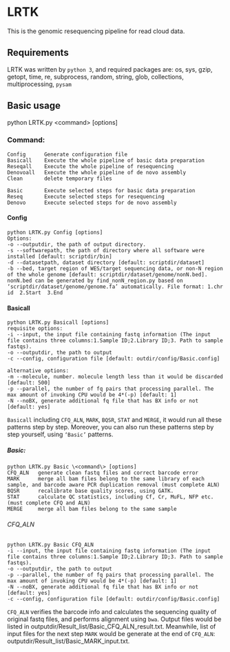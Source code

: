 # LRTK
This is the genomic resequencing pipeline for read cloud data.
## Requirements
LRTK was written by `python 3`, and required packages are: os, sys, gzip, getopt, time, re, subprocess, random, string, glob, collections, multiprocessing, `pysam`

## Basic usage
python LRTK.py \<command\> [options]

### Command:
    Config		Generate configuration file
    Basicall	Execute the whole pipeline of basic data preparation
    Reseqall	Execute the whole pipeline of resequencing
    Denovoall	Execute the whole pipeline of de novo assembly
    Clean		delete temporary files

    Basic		Execute selected steps for basic data preparation
    Reseq		Execute selected steps for resequencing
    Denovo		Execute selected steps for de novo assembly
    
#### Config
    python LRTK.py Config [options]
    Options:
    -o --outputdir, the path of output directory.
    -s --softwarepath, the path of directory where all software were installed [default: scriptdir/bin]
    -d --datasetpath, dataset directory [default: scriptdir/dataset]
    -b --bed, target region of WES/target sequencing data, or non-N region of the whole genome [default: scriptdir/dataset/genome/nonN.bed]. nonN.bed can be generated by find_nonN_region.py based on ‘scriptdir/dataset/genome/genome.fa’ automatically. File format: 1.chr id  2.Start  3.End 

#### Basicall
    python LRTK.py Basicall [options]
    requisite options:
    -i --input, the input file containing fastq information (The input file contains three columns:1.Sample ID;2.Library ID;3. Path to sample fastqs).
    -o --outputdir, the path to output
    -c --config, configuration file [default: outdir/config/Basic.config]

    alternative options:
    -m --molecule, number. molecule length less than it would be discarded [default: 500]
    -p --parallel, the number of fq pairs that processing parallel. The max amount of invoking CPU would be 4*(-p) [default: 1]
    -N --noBX, generate additional fq file that has BX info or not [default: yes]

`Basicall` including `CFQ_ALN`, `MARK`, `BQSR`, `STAT` and `MERGE`, it would run all these patterns step by step. Moreover, you can also run these patterns step by step yourself, using `‘Basic’` patterns.

##### Basic:
    python LRTK.py Basic \<command\> [options]
    CFQ_ALN   generate clean fastq files and correct barcode error
    MARK      merge all bam files belong to the same library of each sample, and barcode aware PCR duplication removal (must complete ALN) 
    BQSR      recalibrate base quality scores, using GATK.
    STAT      calculate QC statistics, including Cf, Cr, MuFL, NFP etc. (must complete CFQ and ALN)
    MERGE     merge all bam files belong to the same sample

###### CFQ_ALN
    python LRTK.py Basic CFQ_ALN
    -i --input, the input file containing fastq information (The input file contains three columns:1.Sample ID;2.Library ID;3. Path to sample fastqs).
    -o --outputdir, the path to output
    -p --parallel, the number of fq pairs that processing parallel. The max amount of invoking CPU would be 4*(-p) [default: 1]
    -N --noBX, generate additional fq file that has BX info or not [default: yes]
    -c --config, configuration file [default: outdir/config/Basic.config]

`CFQ_ALN` verifies the barcode info and calculates the sequencing quality of original fastq files, and performs alignment using `bwa`. Output files would be listed in outputdir/Result_list/Basic_CFQ_ALN_result.txt. Meanwhile, list of input files for the next step `MARK` would be generate at the end of `CFQ_ALN`: outputdir/Result_list/Basic_MARK_input.txt. <br>

